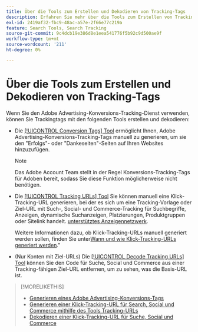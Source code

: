 ```yaml
---
title: Über die Tools zum Erstellen und Dekodieren von Tracking-Tags
description: Erfahren Sie mehr über die Tools zum Erstellen von Tracking-Tags für die Konvertierung von Adobe Advertisingen sowie von Such-, Social- und Commerce-Klick-Tracking-Tags und zum Dekodieren vorhandener Klick-Tracking-Tags.
exl-id: 2419af32-fbc9-48ac-a57e-2f66e77c219a
feature: Search Tools, Search Tracking
source-git-commit: 9c4dcb19e386d8e1eea541776f5b92c9d500ae9f
workflow-type: tm+mt
source-wordcount: '211'
ht-degree: 0%

---
```


# Über die Tools zum Erstellen und Dekodieren von Tracking-Tags

Wenn Sie den Adobe Advertising-Konversions-Tracking-Dienst verwenden, können Sie Trackingtags mit den folgenden Tools erstellen und dekodieren:

* Die [[!UICONTROL Conversion Tags] Tool](conversion-tag-generate.md) ermöglicht Ihnen, Adobe Advertising-Konversions-Tracking-Tags manuell zu generieren, um sie den &quot;Erfolgs&quot;- oder &quot;Dankeseiten&quot;-Seiten auf Ihren Websites hinzuzufügen.

  >[!NOTE]
  >
  >Das Adobe Account Team stellt in der Regel Konversions-Tracking-Tags für Adoben bereit, sodass Sie diese Funktion möglicherweise nicht benötigen.

* Die [[!UICONTROL Tracking URLs] Tool](click-tracking-url-generate.md) Sie können manuell eine Klick-Tracking-URL generieren, bei der es sich um eine Tracking-Vorlage oder Ziel-URL mit Such-, Social- und Commerce-Tracking für Suchbegriffe, Anzeigen, dynamische Suchanzeigen, Platzierungen, Produktgruppen oder Sitelink handelt. [unterstütztes Anzeigennetzwerk](/help/search-social-commerce/introduction/supported-inventory.md).

  Weitere Informationen dazu, ob Klick-Tracking-URLs manuell generiert werden sollen, finden Sie unter[Wann und wie Klick-Tracking-URLs generiert werden](/help/search-social-commerce/tracking/click-tracking-ways-to-generate.md).&quot;

* (Nur Konten mit Ziel-URLs) Die [[!UICONTROL Decode Tracking URLs] Tool](click-tracking-url-decode.md) können Sie den Code für Suche, Social und Commerce aus einer Tracking-fähigen Ziel-URL entfernen, um zu sehen, was die Basis-URL ist.

>[!MORELIKETHIS]
>
>* [Generieren eines Adobe Advertising-Konversions-Tags](conversion-tag-generate.md)
>* [Generieren einer Klick-Tracking-URL für Search, Social und Commerce mithilfe des Tools Tracking-URLs](click-tracking-url-generate.md)
>* [Dekodieren einer Klick-Tracking-URL für Suche, Social und Commerce](click-tracking-url-decode.md)
